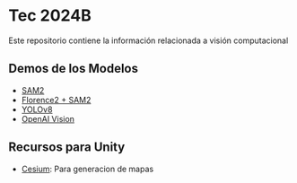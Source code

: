 # Tec 2024B

Este repositorio contiene la información relacionada a visión computacional

## Demos de los Modelos

- [SAM2](https://sam2.metademolab.com/demo)
- [Florence2 + SAM2](https://huggingface.co/spaces/SkalskiP/florence-sam)
- [YOLOv8](https://docs.ultralytics.com/modes/predict/#introduction)
- [OpenAI Vision](https://platform.openai.com/docs/guides/vision)

## Recursos para Unity

- [Cesium](https://cesium.com/learn/unity/): Para generacion de mapas
